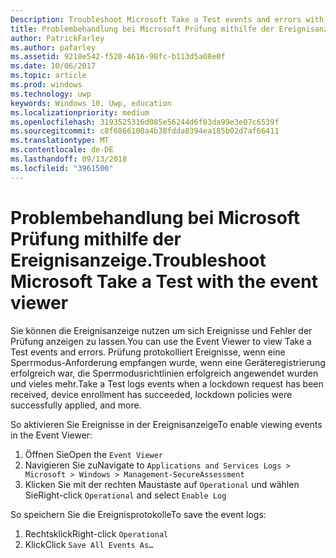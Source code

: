 ```yaml
---
Description: Troubleshoot Microsoft Take a Test events and errors with the event viewer.
title: Problembehandlung bei Microsoft Prüfung mithilfe der Ereignisanzeige.
author: PatrickFarley
ms.author: pafarley
ms.assetid: 9218e542-f520-4616-98fc-b113d5a08e0f
ms.date: 10/06/2017
ms.topic: article
ms.prod: windows
ms.technology: uwp
keywords: Windows 10, Uwp, education
ms.localizationpriority: medium
ms.openlocfilehash: 3193525316d085e56244d6f03da99e3e07c6539f
ms.sourcegitcommit: c8f6866100a4b38fdda8394ea185b02d7af66411
ms.translationtype: MT
ms.contentlocale: de-DE
ms.lasthandoff: 09/13/2018
ms.locfileid: "3961500"
---
```

# <a name="troubleshoot-microsoft-take-a-test-with-the-event-viewer"></a><span data-ttu-id="30dd0-103">Problembehandlung bei Microsoft Prüfung mithilfe der Ereignisanzeige.</span><span class="sxs-lookup"><span data-stu-id="30dd0-103">Troubleshoot Microsoft Take a Test with the event viewer</span></span>

<span data-ttu-id="30dd0-104">Sie können die Ereignisanzeige nutzen um sich Ereignisse und Fehler der Prüfung anzeigen zu lassen.</span><span class="sxs-lookup"><span data-stu-id="30dd0-104">You can use the Event Viewer to view Take a Test events and errors.</span></span> <span data-ttu-id="30dd0-105">Prüfung protokolliert Ereignisse, wenn eine Sperrmodus-Anforderung empfangen wurde, wenn eine Geräteregistrierung erfolgreich war, die Sperrmodusrichtlinien erfolgreich angewendet wurden und vieles mehr.</span><span class="sxs-lookup"><span data-stu-id="30dd0-105">Take a Test logs events when a lockdown request has been received, device enrollment has succeeded, lockdown policies were successfully applied, and more.</span></span>

<span data-ttu-id="30dd0-106">So aktivieren Sie Ereignisse in der Ereignisanzeige</span><span class="sxs-lookup"><span data-stu-id="30dd0-106">To enable viewing events in the Event Viewer:</span></span>
1. <span data-ttu-id="30dd0-107">Öffnen Sie</span><span class="sxs-lookup"><span data-stu-id="30dd0-107">Open the</span></span> `Event Viewer`
2. <span data-ttu-id="30dd0-108">Navigieren Sie zu</span><span class="sxs-lookup"><span data-stu-id="30dd0-108">Navigate to</span></span> `Applications and Services Logs > Microsoft > Windows > Management-SecureAssessment`
3. <span data-ttu-id="30dd0-109">Klicken Sie mit der rechten Maustaste auf `Operational` und wählen Sie</span><span class="sxs-lookup"><span data-stu-id="30dd0-109">Right-click `Operational` and select</span></span> `Enable Log`

<span data-ttu-id="30dd0-110">So speichern Sie die Ereignisprotokolle</span><span class="sxs-lookup"><span data-stu-id="30dd0-110">To save the event logs:</span></span>
1. <span data-ttu-id="30dd0-111">Rechtsklick</span><span class="sxs-lookup"><span data-stu-id="30dd0-111">Right-click</span></span> `Operational`
2. <span data-ttu-id="30dd0-112">Klick</span><span class="sxs-lookup"><span data-stu-id="30dd0-112">Click</span></span> `Save All Events As…`
